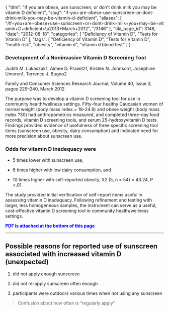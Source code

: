 {
    "title": "If you are obese, use sunscreen, or don't drink milk you may be vitamin D deficient",
    "slug": "if-you-are-obese-use-sunscreen-or-dont-drink-milk-you-may-be-vitamin-d-deficient",
    "aliases": [
        "/If+you+are+obese+use+sunscreen+or+dont+drink+milk+you+may+be+vitamin+D+deficient+\u2013+March+2012",
        "/3146"
    ],
    "tiki_page_id": 3146,
    "date": "2012-08-18",
    "categories": [
        "Deficiency of Vitamin D",
        "Tests for Vitamin D"
    ],
    "tags": [
        "Deficiency of Vitamin D",
        "Tests for Vitamin D",
        "health risk",
        "obesity",
        "vitamin d",
        "vitamin d blood test"
    ]
}


### Development of a Noninvasive Vitamin D Screening Tool

Judith M. Lukaszuk1, Aimee D. Prawitz1, Kirsten N. Johnson1, Josephine Umoren1, Terrence J. Bugno2

Family and Consumer Sciences Research Journal; Volume 40, Issue 3, pages 229–240, March 2012

The purpose was to develop a vitamin D screening tool for use in community health/wellness settings. Fifty-four healthy Caucasian women of normal weight (body mass index = 18–24.9) and obese weight (body mass index ?30) had anthropometrics measured, and completed three-day food records, vitamin D screening tools, and serum 25-hydroxyvitamin D tests. Findings provided evidence of usefulness of three specific screening tool items (sunscreen use, obesity, dairy consumption) and indicated need for more precision about sunscreen use. 

### Odds for vitamin D inadequacy were

* 5 times lower with sunscreen use, 

* 6 times higher with low dairy consumption, and 

* 10 times higher with self-reported obesity, X2 (5, n = 54) = 43.24, P <.01. 

The study provided initial verification of self-report items useful in assessing vitamin D inadequacy. Following refinement and testing with larger, less homogeneous samples, the instrument can serve as a useful, cost-effective vitamin D screening tool in community health/wellness settings.

 **<span style="color:#00F;">PDF is attached at the bottom of this page</span>** 

- - - - - - - - - - - - - - - - - - - 

## Possible reasons for reported use of sunscreen associated with increased vitamin D (unexpected)

1. did not apply enough sunscreen

1. did not re-apply sunscreen often enough

1. participants were outdoors various times when not using any sunscreen

> Confusion about how often is "regularly apply"